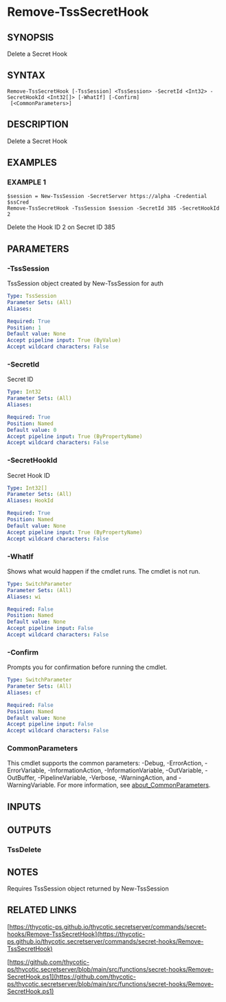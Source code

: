 # Remove-TssSecretHook

## SYNOPSIS
Delete a Secret Hook

## SYNTAX

```
Remove-TssSecretHook [-TssSession] <TssSession> -SecretId <Int32> -SecretHookId <Int32[]> [-WhatIf] [-Confirm]
 [<CommonParameters>]
```

## DESCRIPTION
Delete a Secret Hook

## EXAMPLES

### EXAMPLE 1
```
$session = New-TssSession -SecretServer https://alpha -Credential $ssCred
Remove-TssSecretHook -TssSession $session -SecretId 385 -SecretHookId 2
```

Delete the Hook ID 2 on Secret ID 385

## PARAMETERS

### -TssSession
TssSession object created by New-TssSession for auth

```yaml
Type: TssSession
Parameter Sets: (All)
Aliases:

Required: True
Position: 1
Default value: None
Accept pipeline input: True (ByValue)
Accept wildcard characters: False
```

### -SecretId
Secret ID

```yaml
Type: Int32
Parameter Sets: (All)
Aliases:

Required: True
Position: Named
Default value: 0
Accept pipeline input: True (ByPropertyName)
Accept wildcard characters: False
```

### -SecretHookId
Secret Hook ID

```yaml
Type: Int32[]
Parameter Sets: (All)
Aliases: HookId

Required: True
Position: Named
Default value: None
Accept pipeline input: True (ByPropertyName)
Accept wildcard characters: False
```

### -WhatIf
Shows what would happen if the cmdlet runs.
The cmdlet is not run.

```yaml
Type: SwitchParameter
Parameter Sets: (All)
Aliases: wi

Required: False
Position: Named
Default value: None
Accept pipeline input: False
Accept wildcard characters: False
```

### -Confirm
Prompts you for confirmation before running the cmdlet.

```yaml
Type: SwitchParameter
Parameter Sets: (All)
Aliases: cf

Required: False
Position: Named
Default value: None
Accept pipeline input: False
Accept wildcard characters: False
```

### CommonParameters
This cmdlet supports the common parameters: -Debug, -ErrorAction, -ErrorVariable, -InformationAction, -InformationVariable, -OutVariable, -OutBuffer, -PipelineVariable, -Verbose, -WarningAction, and -WarningVariable. For more information, see [about_CommonParameters](http://go.microsoft.com/fwlink/?LinkID=113216).

## INPUTS

## OUTPUTS

### TssDelete
## NOTES
Requires TssSession object returned by New-TssSession

## RELATED LINKS

[https://thycotic-ps.github.io/thycotic.secretserver/commands/secret-hooks/Remove-TssSecretHook](https://thycotic-ps.github.io/thycotic.secretserver/commands/secret-hooks/Remove-TssSecretHook)

[https://github.com/thycotic-ps/thycotic.secretserver/blob/main/src/functions/secret-hooks/Remove-SecretHook.ps1](https://github.com/thycotic-ps/thycotic.secretserver/blob/main/src/functions/secret-hooks/Remove-SecretHook.ps1)

